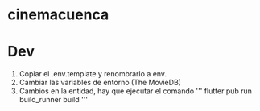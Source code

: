 # cinemacuenca

# Dev

1. Copiar el .env.template y renombrarlo a env.
2. Cambiar las variables de entorno (The MovieDB)
3. Cambios en la entidad, hay que ejecutar el comando
'''
flutter pub run build_runner build
'''